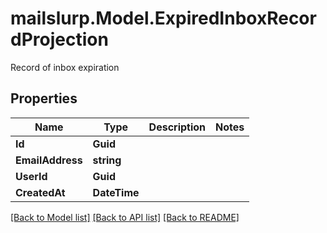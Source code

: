 # mailslurp.Model.ExpiredInboxRecordProjection
Record of inbox expiration
## Properties

Name | Type | Description | Notes
------------ | ------------- | ------------- | -------------
**Id** | **Guid** |  | 
**EmailAddress** | **string** |  | 
**UserId** | **Guid** |  | 
**CreatedAt** | **DateTime** |  | 

[[Back to Model list]](../README#documentation-for-models) [[Back to API list]](../README#documentation-for-api-endpoints) [[Back to README]](../README)

